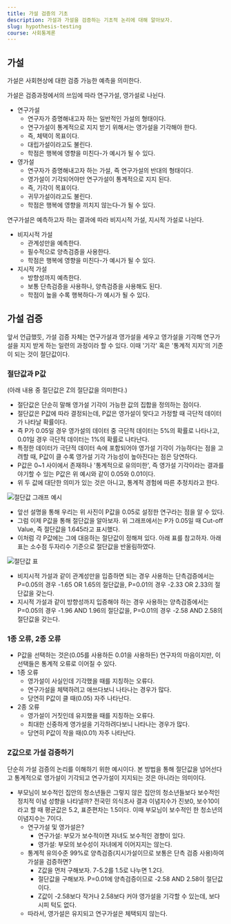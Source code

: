 ```yaml
---
title: 가설 검증의 기초
description: 가설과 가설을 검증하는 기초적 논리에 대해 알아보자.
slug: hypothesis-testing
course: 사회통계론
---
```


## 가설

가설은 사회현상에 대한 검증 가능한 예측을 의미한다. 

가설은 검증과정에서의 쓰임에 따라 연구가설, 영가설로 나뉜다.

- 연구가설
  - 연구자가 증명해내고자 하는 일반적인 가설의 형태이다.
  - 연구가설이 통계적으로 지지 받기 위해서는 영가설을 기각해야 한다.
  - 즉, 체택이 목표이다.
  - 대립가설이라고도 불린다.
  - 학점은 행복에 영향을 미친다-가 예시가 될 수 있다.
- 영가설
  - 연구자가 증명해내고자 하는 가설, 즉 연구가설의 반대의 형태이다.
  - 영가설이 기각되어야만 연구가설이 통계적으로 지지 된다.
  - 즉, 기각이 목표이다.
  - 귀무가설이라고도 불린다.
  - 학점은 행복에 영향을 끼치지 않는다-가 될 수 있다.

연구가설은 예측하고자 하는 결과에 따라 비지시적 가설, 지시적 가설로 나뉜다.

- 비지시적 가설
  - 관계성만을 예측한다.
  - 필수적으로 양측검증을 사용한다.
  - 학점은 행복에 영향을 미친다-가 예시가 될 수 있다.
- 지시적 가설
  - 방향성까지 예측한다.
  - 보통 단측검증을 사용하나, 양측검증을 사용해도 된다.
  - 학점이 높을 수록 행복하다-가 예시가 될 수 있다.

## 가설 검증

앞서 언급했듯, 가설 검증 자체는 연구가설과 영가설을 세우고 영가설을 기각해 연구가설을 지지 받게 하는 일련의 과정이라 할 수 있다. 이때 '기각' 혹은 '통계적 지지'의 기준이 되는 것이 절단값이다.

### 절단값과 P값
(아래 내용 중 절단값은 Z의 절단값을 의미한다.)
- 절단값은 단순히 말해 영가설 기각이 가능한 값의 집합을 정의하는 점이다. 
- 절단값은 P값에 따라 결정되는데, P값은 영가설이 맞다고 가정할 때 극단적 데이터가 나타날 확률이다.
- 즉 P가 0.05일 경우 영가설의 데이터 중 극단적 데이터는 5%의 확률로 나타나고, 0.01일 경우 극단적 데이터는 1%의 확률로 나타난다. 
- 특정한 데이터가 극단적 데이터 속에 포함되어야 영가설 기각이 가능하다는 점을 고려할 때, P값이 클 수록 영가설 기각 가능성이 높아진다는 점은 당연하다. 
- P값은 0~1 사이에서 존재하나 '통계적으로 유의미한', 즉 영가설 기각이라는 결과를 야기할 수 있는 P값은 위 예시와 같이 0.05와 0.01이다.
- 위 두 값에 대단한 의미가 있는 것은 아니고, 통계적 경험에 따른 추정치라고 한다.

![절단값 그래프 예시](/hypothesis-testing/cut-off-value-graph.png)

- 앞선 설명을 통해 우리는 위 사진이 P값을 0.05로 설정한 연구라는 점을 알 수 있다.
- 그럼 이제 P값을 통해 절단값을 알아보자. 위 그래프에서는 P가 0.05일 때 Cut-off Value, 즉 절단값을 1.645라고 표시했다.
- 이처럼 각 P값에는 그에 대응하는 절단값이 정해져 있다. 아래 표를 참고하자. 아래 표는 소수점 두자리수 기준으로 절단값을 반올림하였다.

![절단값 표](/hypothesis-testing/cut-off-value-table.png)

- 비지시적 가설과 같이 관계성만을 입증하면 되는 경우 사용하는 단측검증에서는 P=0.05의 경우 -1.65 OR 1.65의 절단값을, P=0.01의 경우 -2.33 OR 2.33의 절단값을 갖는다.
- 지시적 가설과 같이 방향성까지 입증해야 하는 경우 사용하는 양측검증에서는 P=0.05의 경우 -1.96 AND 1.96의 절단값을, P=0.01의 경우 -2.58 AND 2.58의 절단값을 갖는다.

### 1종 오류, 2종 오류

- P값을 선택하는 것은(0.05를 사용하든 0.01을 사용하든) 연구자의 마음이지만, 이 선택들은 통계적 오류로 이어질 수 있다.
- 1종 오류
  - 영가설이 사실인데 기각했을 때를 지칭하는 오류다.
  - 연구가설을 체택하려고 애쓰다보니 나타나는 경우가 많다.
  - 당연히 P값이 클 때(0.05) 자주 나타난다.
- 2종 오류
  - 영가설이 거짓인데 유지했을 때를 지칭하는 오류다.
  - 최대한 신중하게 영가설을 기각하려다보니 나타나는 경우가 많다.
  - 당연히 P값이 작을 때(0.01) 자주 나타난다.

### Z값으로 가설 검증하기

단순히 가설 검증의 논리를 이해하기 위한 예시이다. 본 방법을 통해 절단값을 넘어선다고 통계적으로 영가설이 기각되고 연구가설이 지지되는 것은 아니라는 의미이다.

- 부모님이 보수적인 집안의 청소년들은 그렇지 않은 집안의 청소년들보다 보수적인 정치적 이념 성향을 나타낼까? 전국민 의식조사 결과 이념지수가 진보0, 보수10이라고 할 때 평균값은 5.2, 표준편차는 1.5이다. 이때 부모님이 보수적인 한 청소년의 이념지수는 7이다.
  - 연구가설 및 영가설은?
    - 연구가설: 부모가 보수적이면 자녀도 보수적인 경향이 있다.
    - 영가설: 부모의 보수성이 자녀에게 이어지지는 않는다.
  - 통계적 유의수준 99%로 양측검증(지시가설이므로 보통은 단측 검증 사용)하여 가설을 검증하면?
    - Z값을 먼저 구해보자. 7-5.2를 1.5로 나누면 1.2다.
    - 절단값을 구해보자. P=0.01에 양측검증이므로 -2.58 AND 2.58이 절단값이다.
    - Z값이 -2.58보다 작거나 2.58보다 커야 영가설을 기각할 수 있는데, 보다시피 턱도 없다.
  - 따라서, 영가설은 유지되고 연구가설은 체택되지 않는다.
    
